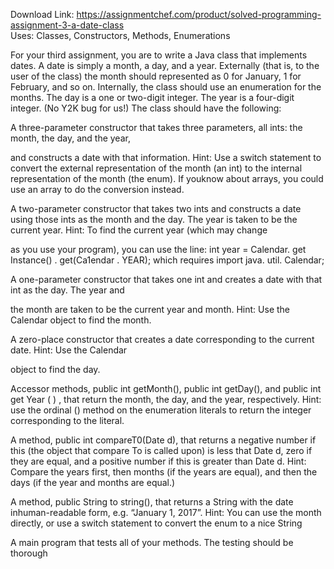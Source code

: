 Download Link: https://assignmentchef.com/product/solved-programming-assignment-3-a-date-class
<br>
Uses: Classes, Constructors, Methods, Enumerations

For your third assignment, you are to write a Java class that implements dates. A date is simply a month, a day, and a year. Externally (that is, to the user of the class) the month should represented as 0 for January, 1 for February, and so on. Internally, the class should use an enumeration for the months. The day is a one or two-digit integer. The year is a four-digit integer. (No Y2K bug for us!) The class should have the following:

A three-parameter constructor that takes three parameters, all ints: the month, the day, and the year,

and constructs a date with that information. Hint: Use a switch statement to convert the external representation of the month (an int) to the internal representation of the month (the enum). If youknow about arrays, you could use an array to do the conversion instead.

A two-parameter constructor that takes two ints and constructs a date using those ints as the month and the day. The year is taken to be the current year. Hint: To find the current year (which may change

as you use your program), you can use the line:  int year = Calendar. get Instance() . get(Ca1endar . YEAR);  which requires import java. util. Calendar;

A one-parameter constructor that takes one int and creates a date with that int as the day. The year and

the month are taken to be the current year and month. Hint: Use the Calendar object to find the month.

A zero-place constructor that creates a date corresponding to the current date. Hint: Use the Calendar

object to find the day.

Accessor methods, public int getMonth(), public int getDay(), and public int  get Year ( ) , that return the month, the day, and the year, respectively. Hint: use the ordinal () method on the enumeration literals to return the integer corresponding to the literal.

A method, public int compareT0(Date d), that returns a negative number if this (the object that compare To is called upon) is less that Date d, zero if they are equal, and a positive number if this  is greater than Date d. Hint: Compare the years first, then months (if the years are equal), and then the days (if the year and months are equal.)

A method, public String to string(), that returns a String with the date inhuman-readable form, e.g. “January 1, 2017”. Hint: You can use the month directly, or use a switch statement to convert the enum to a nice String

A main program that tests all of your methods. The testing should be thorough